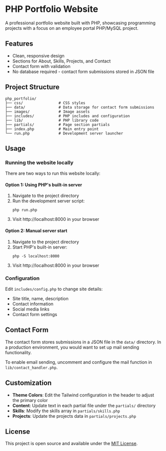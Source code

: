 # PHP Portfolio Website

A professional portfolio website built with PHP, showcasing programming projects with a focus on an employee portal PHP/MySQL project.

## Features

- Clean, responsive design
- Sections for About, Skills, Projects, and Contact
- Contact form with validation
- No database required - contact form submissions stored in JSON file

## Project Structure

```
php_portfolio/
├── css/                # CSS styles
├── data/               # Data storage for contact form submissions
├── images/             # Image assets
├── includes/           # PHP includes and configuration
├── lib/                # PHP library code
├── partials/           # Page section partials
├── index.php           # Main entry point
└── run.php             # Development server launcher
```

## Usage

### Running the website locally

There are two ways to run this website locally:

#### Option 1: Using PHP's built-in server

1. Navigate to the project directory
2. Run the development server script:
   ```
   php run.php
   ```
3. Visit http://localhost:8000 in your browser

#### Option 2: Manual server start

1. Navigate to the project directory
2. Start PHP's built-in server:
   ```
   php -S localhost:8000
   ```
3. Visit http://localhost:8000 in your browser

### Configuration

Edit `includes/config.php` to change site details:

- Site title, name, description
- Contact information
- Social media links
- Contact form settings

## Contact Form

The contact form stores submissions in a JSON file in the `data/` directory. In a production environment, you would want to set up mail sending functionality.

To enable email sending, uncomment and configure the mail function in `lib/contact_handler.php`.

## Customization

- **Theme Colors**: Edit the Tailwind configuration in the header to adjust the primary color
- **Content**: Update text in each partial file under the `partials/` directory
- **Skills**: Modify the skills array in `partials/skills.php`
- **Projects**: Update the projects data in `partials/projects.php`

## License

This project is open source and available under the [MIT License](LICENSE).